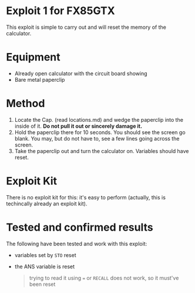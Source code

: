 # Exploit 1 for FX85GTX

This exploit is simple to carry out and will reset the memory of the calculator.

# Equipment

- Already open calculator with the circuit board showing
- Bare metal paperclip

# Method

1. Locate the Cap. (read locations.md) and wedge the paperclip into the inside of it. **Do not pull it out or sincerely damage it.**
2. Hold the paperclip there for 10 seconds. You should see the screen go blank. You may, but do not have to, see a few lines going across the screen.
3. Take the paperclip out and turn the calculator on. Variables should have reset.

# Exploit Kit

There is no exploit kit for this: it's easy to perform (actually, this is techincally already an exploit kit).

# Tested and confirmed results

The following have been tested and work with this exploit:

- variables set by `STO` reset
- the ANS variable is reset

  > trying to read it using `=` or `RECALL` does not work, so it must've been reset
